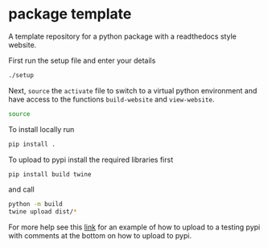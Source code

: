 # package template

A template repository for a python package with a readthedocs style website.

First run the setup file and enter your details

```bash
./setup
```

Next, ``source`` the ``activate`` file to switch to a virtual python environment and have access to the functions ``build-website`` and ``view-website``.

```bash
source 
```

To install locally run

```bash
pip install .
```

To upload to pypi install the required libraries first

```bash
pip install build twine
```

and call

```bash
python -m build
twine upload dist/*
```

For more help see this [link](https://packaging.python.org/en/latest/tutorials/packaging-projects/#uploading-the-distribution-archives) for an example of how to upload to a testing pypi with comments at the bottom on how to upload to pypi.

